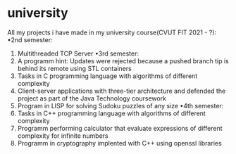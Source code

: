# university
All my projects i have made in my university course(CVUT FIT 2021 - ?):
•2nd semester:
  1) Multithreaded TCP Server
•3rd semester:
  1) A programm hint: Updates were rejected because a pushed branch tip is behind its remote using STL containers
  2) Tasks in C programming language with algorithms of different complexity
  3) Client-server applications with three-tier architecture and defended the project as part of the Java Technology coursework
  4) Program in LISP for solving Sudoku puzzles of any size
•4th semester:
  1) Tasks in C++ programming language with algorithms of different complexity
  2) Programm performing calculator that evaluate expressions of different complexity for infinite numbers
  3) Programm in cryptography implented with C++ using openssl libraries
